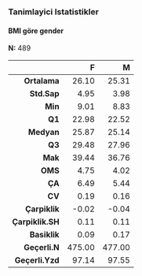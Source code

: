 ### Tanimlayici Istatistikler  
#### BMI göre gender  
**N:** 489  

|           &nbsp; |      F |      M |
|-----------------:|-------:|-------:|
|     **Ortalama** |  26.10 |  25.31 |
|      **Std.Sap** |   4.95 |   3.98 |
|          **Min** |   9.01 |   8.83 |
|           **Q1** |  22.98 |  22.52 |
|       **Medyan** |  25.87 |  25.14 |
|           **Q3** |  29.48 |  27.96 |
|          **Mak** |  39.44 |  36.76 |
|          **OMS** |   4.75 |   4.02 |
|           **ÇA** |   6.49 |   5.44 |
|           **CV** |   0.19 |   0.16 |
|    **Çarpiklik** |  -0.02 |  -0.04 |
| **Çarpiklik.SH** |   0.11 |   0.11 |
|     **Basiklik** |   0.09 |   0.17 |
|    **Geçerli.N** | 475.00 | 477.00 |
|  **Geçerli.Yzd** |  97.14 |  97.55 |
